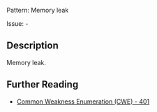 Pattern: Memory leak

Issue: -

## Description

Memory leak.

## Further Reading

* [Common Weakness Enumeration (CWE) - 401](https://cwe.mitre.org/data/definitions/401.html)